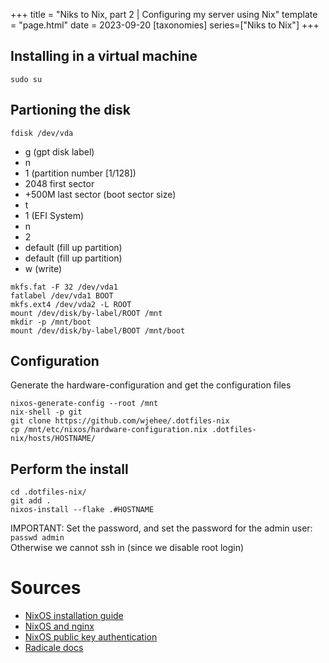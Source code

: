 +++
title = "Niks to Nix, part 2 | Configuring my server using Nix"
template = "page.html"
date = 2023-09-20
[taxonomies]
series=["Niks to Nix"]
+++

## Installing in a virtual machine

```
sudo su
```

## Partioning the disk
```
fdisk /dev/vda
```

- g (gpt disk label)
- n
- 1 (partition number [1/128])
- 2048 first sector
- +500M last sector (boot sector size)
- t
- 1 (EFI System)
- n
- 2
- default (fill up partition)
- default (fill up partition)
- w (write)

```
mkfs.fat -F 32 /dev/vda1
fatlabel /dev/vda1 BOOT
mkfs.ext4 /dev/vda2 -L ROOT
mount /dev/disk/by-label/ROOT /mnt
mkdir -p /mnt/boot
mount /dev/disk/by-label/BOOT /mnt/boot
```

## Configuration
Generate the hardware-configuration and get the configuration files
```
nixos-generate-config --root /mnt
nix-shell -p git
git clone https://github.com/wjehee/.dotfiles-nix
cp /mnt/etc/nixos/hardware-configuration.nix .dotfiles-nix/hosts/HOSTNAME/
```

## Perform the install
```
cd .dotfiles-nix/
git add .
nixos-install --flake .#HOSTNAME
```

IMPORTANT: Set the password, and set the password for the admin user: `passwd admin`  
Otherwise we cannot ssh in (since we disable root login)

# Sources

- [NixOS installation guide](https://nixos.wiki/wiki/NixOS_Installation_Guide)
- [NixOS and nginx](https://nixos.wiki/wiki/Nginx)
- [NixOS public key authentication](https://nixos.wiki/wiki/SSH_public_key_authentication)
- [Radicale docs](https://radicale.org/v3.html)

